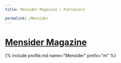 ```yaml
---
title: Mensider Magazine | Patromierz

permalink: /Mensider
---
```


# [Mensider Magazine](https://patronite.pl/Mensider)

{% include profile.md name="Mensider" prefix="m" %}
